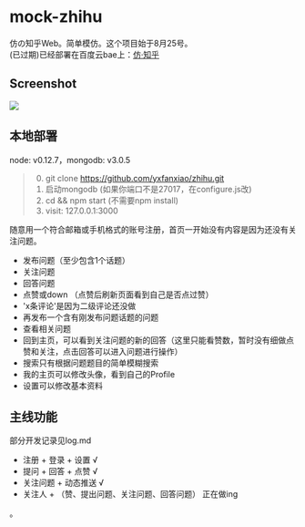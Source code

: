 # mock-zhihu
仿の知乎Web。简单模仿。这个项目始于8月25号。<br>
(已过期)已经部署在百度云bae上：[仿·知乎](http://zhiihu.duapp.com/)

## Screenshot
![](https://github.com/yxfanxiao/zhihu/raw/master/screenshot.png)

## 本地部署
node: v0.12.7，mongodb: v3.0.5
> 0. git clone https://github.com/yxfanxiao/zhihu.git
> 1. 启动mongodb (如果你端口不是27017，在configure.js改)
> 2. cd && npm start (不需要npm install)
> 3. visit: 127.0.0.1:3000

随意用一个符合邮箱或手机格式的账号注册，首页一开始没有内容是因为还没有关注问题。
* 发布问题（至少包含1个话题）
* 关注问题
* 回答问题
* 点赞或down （点赞后刷新页面看到自己是否点过赞）
* 'x条评论'是因为二级评论还没做
* 再发布一个含有刚发布问题话题的问题
* 查看相关问题
* 回到主页，可以看到关注问题的新的回答（这里只能看赞数，暂时没有细做点赞和关注，点击回答可以进入问题进行操作）
* 搜索只有根据问题题目的简单模糊搜索
* 我的主页可以修改头像，看到自己的Profile
* 设置可以修改基本资料

## 主线功能
部分开发记录见log.md
* 注册 + 登录 + 设置 √
* 提问 + 回答 + 点赞 √
* 关注问题 + 动态推送 √
* 关注人 + （赞、提出问题、关注问题、回答问题）  正在做ing

。